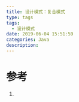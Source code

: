 ```yaml
---
title: 设计模式：复合模式
type: tags
tags:
  - 设计模式
date: 2019-06-04 15:51:59
categories: Java
description:
---
```


# 参考 #
1. 
